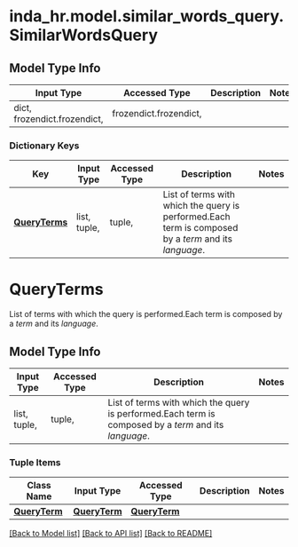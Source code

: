 # inda_hr.model.similar_words_query.SimilarWordsQuery

## Model Type Info
Input Type | Accessed Type | Description | Notes
------------ | ------------- | ------------- | -------------
dict, frozendict.frozendict,  | frozendict.frozendict,  |  | 

### Dictionary Keys
Key | Input Type | Accessed Type | Description | Notes
------------ | ------------- | ------------- | ------------- | -------------
**[QueryTerms](#QueryTerms)** | list, tuple,  | tuple,  | List of terms with which the query is performed.Each term is composed by a *term* and its *language*. | 

# QueryTerms

List of terms with which the query is performed.Each term is composed by a *term* and its *language*.

## Model Type Info
Input Type | Accessed Type | Description | Notes
------------ | ------------- | ------------- | -------------
list, tuple,  | tuple,  | List of terms with which the query is performed.Each term is composed by a *term* and its *language*. | 

### Tuple Items
Class Name | Input Type | Accessed Type | Description | Notes
------------- | ------------- | ------------- | ------------- | -------------
[**QueryTerm**](QueryTerm.md) | [**QueryTerm**](QueryTerm.md) | [**QueryTerm**](QueryTerm.md) |  | 

[[Back to Model list]](../../README.md#documentation-for-models) [[Back to API list]](../../README.md#documentation-for-api-endpoints) [[Back to README]](../../README.md)

